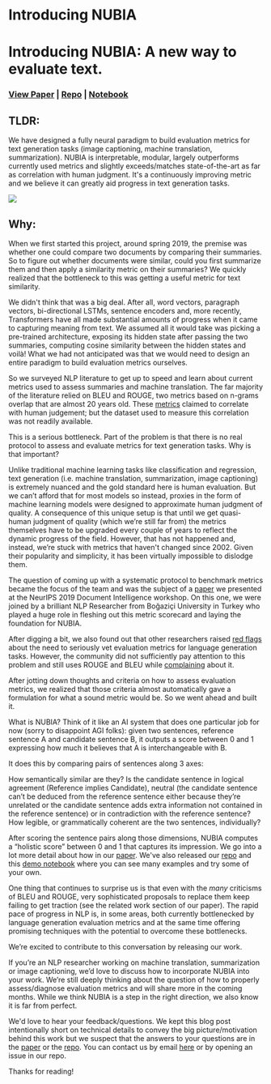 # Introducing NUBIA

# Introducing NUBIA: A new way to evaluate text. 

### [View Paper](https://arxiv.org/abs/2004.14667) | [Repo](https://github.com/wl-research/nubia) | [Notebook](https://colab.research.google.com/drive/1_K8pOB8fRRnkBPwlcmvUNHgCr4ur8rFg)

## TLDR: 

We have designed a fully neural paradigm to build evaluation metrics for text generation tasks (image captioning, machine translation, summarization). NUBIA is interpretable, modular, largely outperforms currently used metrics and slightly exceeds/matches state-of-the-art as far as correlation with human judgment. It's a continuously improving metric and we believe it can greatly aid progress in text generation tasks.

![](https://wl-research.github.io/blog/images/birds-nubia.png)


## Why: 

When we first started this project, around spring 2019, the premise was whether one could compare two documents by comparing their summaries. So to figure out whether documents were similar, could you first summarize them and then apply a similarity metric on their summaries? We quickly realized that the bottleneck to this was getting a useful metric for text similarity.  

We didn't think that was a big deal. After all, word vectors, paragraph vectors, bi-directional LSTMs, sentence encoders and, more recently, Transformers have all made substantial amounts of progress when it came to capturing meaning from text. We assumed all it would take was picking a pre-trained architecture, exposing its hidden state after passing the two summaries, computing cosine similarity between the hidden states and voilà! What we had not anticipated was that we would need to design an entire paradigm to build evaluation metrics ourselves.

So we surveyed NLP literature to get up to speed and learn about current metrics used to assess summaries and machine translation. The far majority of the literature relied on BLEU and ROUGE, two metrics based on n-grams overlap that are almost 20 years old. These [metrics](https://en.wikipedia.org/wiki/BLEU) claimed to correlate with human judgement; but the dataset used to measure this correlation was not readily available. 

This is a serious bottleneck. Part of the problem is that there is no real protocol to assess and evaluate metrics for text generation tasks. Why is that important?

Unlike traditional machine learning tasks like classification and regression, text generation (i.e. machine translation, summarization, image captioning) is extremely nuanced and the gold standard here is human evaluation. But we can’t afford that for most models so instead, proxies in the form of machine learning models were designed to approximate human judgment of quality. A consequence of this unique setup is that until we get quasi-human judgment of quality (which we’re still far from) the metrics themselves have to be upgraded every couple of years to reflect the dynamic progress of the field. However, that has not happened and, instead, we’re stuck with metrics that haven't changed since 2002. Given their popularity and simplicity, it has been virtually impossible to dislodge them. 

The question of coming up with a systematic protocol to benchmark metrics became the focus of the team and was the subject of a [paper](https://openreview.net/forum?id=S1xkQac9LB) we presented at the NeurIPS 2019 Document Intelligence workshop. On this one, we were joined by a brilliant NLP Researcher from Boğaziçi University in Turkey who played a huge role in fleshing out this metric scorecard and laying the foundation for NUBIA.

After digging a bit, we also found out that other researchers raised [red flags](https://www.aclweb.org/anthology/P16-1182/) about the need to seriously vet evaluation metrics for language generation tasks. However, the community did not sufficiently pay attention to this problem and still uses ROUGE and BLEU while [complaining](https://twitter.com/ylecun/status/1161900853349048320?lang=en) about it. 

After jotting down thoughts and criteria on how to assess evaluation metrics, we realized that those criteria almost automatically gave a formulation for what a sound metric would be. So we went ahead and built it. 

What is NUBIA? Think of it like an AI system that does one particular job for now (sorry to disappoint AGI folks): given two sentences, reference sentence A and candidate sentence B, it outputs a score between 0 and 1 expressing how much it believes that A is interchangeable with B. 

It does this by comparing pairs of sentences along 3 axes: 

How semantically similar are they?
Is the candidate sentence in logical agreement (Reference implies Candidate), neutral (the candidate sentence can’t be deduced from the reference sentence either because they’re unrelated or the candidate sentence adds extra information not contained in the reference sentence) or in contradiction with the reference sentence?
How legible, or grammatically coherent are the two sentences, individually?

After scoring the sentence pairs along those dimensions, NUBIA computes a “holistic score” between 0 and 1 that captures its impression. We go into a lot more detail about how in our [paper](https://arxiv.org/abs/2004.14667). We've also released our [repo](https://github.com/wl-research/nubia) and this [demo notebook](https://colab.research.google.com/drive/1_K8pOB8fRRnkBPwlcmvUNHgCr4ur8rFg) where you can see many examples and try some of your own.

One thing that continues to surprise us is that even with the *many* criticisms of BLEU and ROUGE, very sophisticated proposals to replace them keep failing to get traction (see the related work section of our paper). The rapid pace of progress in NLP is, in some areas, both currently bottlenecked by language generation evaluation metrics and at the same time offering promising techniques with the potential to overcome these bottlenecks.

We’re excited to contribute to this conversation by releasing our work. 

If you’re an NLP researcher working on machine translation, summarization or image captioning, we’d love to discuss how to incorporate NUBIA into your work. We’re still deeply thinking about the question of how to properly assess/diagnose evaluation metrics and will share more in the coming months. While we think NUBIA is a step in the right direction, we also know it is far from perfect.

We'd love to hear your feedback/questions. We kept this blog post intentionally short on technical details to convey the big picture/motivation behind this work but we suspect that the answers to your questions are in the [paper](https://arxiv.org/abs/2004.14667) or the [repo](https://github.com/wl-research/nubia). You can contact us by email [here](mailto:hassanmohamed@alum.mit.edu) or by opening an issue in our repo.

Thanks for reading!
